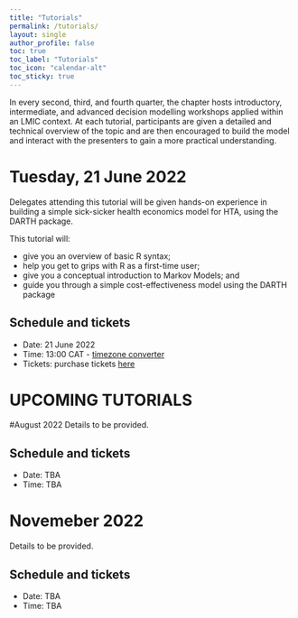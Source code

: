 ```yaml
---
title: "Tutorials"
permalink: /tutorials/
layout: single
author_profile: false
toc: true
toc_label: "Tutorials"
toc_icon: "calendar-alt"
toc_sticky: true
---
```

In every second, third, and fourth quarter, the chapter hosts introductory, intermediate, and advanced decision modelling workshops applied within an LMIC context. At each tutorial, participants are given a detailed and technical overview of the topic and are then encouraged to build the model and interact with the presenters to gain a more practical understanding.

# Tuesday, 21 June 2022
Delegates attending this tutorial will be given hands-on experience in building a simple sick-sicker health economics model for HTA, using the DARTH package. 

This tutorial will:
- give you an overview of basic R syntax;
- help you get to grips with R as a first-time user;
- give you a conceptual introduction to Markov Models; and
- guide you through a simple cost-effectiveness model using the DARTH package
  
## Schedule and tickets
- Date: 21 June 2022
- Time: 13:00 CAT - [timezone converter](https://dateful.com/time-zone-converter)
- Tickets: purchase tickets [here](https://www.eventbrite.com/e/an-introduction-to-r-for-hta-tickets-328078430417)

# UPCOMING TUTORIALS 

#August 2022
Details to be provided.

## Schedule and tickets
- Date: TBA
- Time: TBA

# Novemeber 2022
Details to be provided.

## Schedule and tickets
- Date: TBA
- Time: TBA
